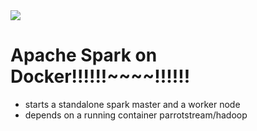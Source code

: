 <img src="https://readthedocs.org/projects/samuroi/badge/?version=latest"> 

Apache Spark on Docker!!!!!!~~~~!!!!!!
==========

- starts a standalone spark master and a worker node
- depends on a running container parrotstream/hadoop
<div style="page-break-after: always;"></div>

